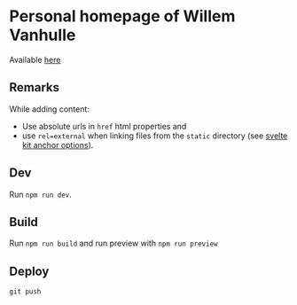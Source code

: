 # Personal homepage of Willem Vanhulle

Available [here](https://wvhulle.github.io/)

## Remarks

While adding content:

- Use absolute urls in `href` html properties and
- use `rel=external` when linking files from the `static` directory (see [svelte kit anchor options](https://kit.svelte.dev/docs#anchor-options-rel-external)).

## Dev

Run `npm run dev`.

## Build

Run `npm run build` and run preview with `npm run preview`

## Deploy

`git push`
